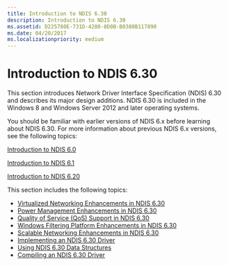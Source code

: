 ```yaml
---
title: Introduction to NDIS 6.30
description: Introduction to NDIS 6.30
ms.assetid: D225780E-731D-4280-8D0B-B0380B117890
ms.date: 04/20/2017
ms.localizationpriority: medium
---
```


# Introduction to NDIS 6.30


This section introduces Network Driver Interface Specification (NDIS) 6.30 and describes its major design additions. NDIS 6.30 is included in the Windows 8 and Windows Server 2012 and later operating systems.

You should be familiar with earlier versions of NDIS 6.x before learning about NDIS 6.30. For more information about previous NDIS 6.x versions, see the following topics:

[Introduction to NDIS 6.0](introduction-to-ndis-6-0.md)

[Introduction to NDIS 6.1](introduction-to-ndis-6-1.md)

[Introduction to NDIS 6.20](introduction-to-ndis-6-20.md)

This section includes the following topics:

-   [Virtualized Networking Enhancements in NDIS 6.30](virtualized-networking-enhancements-in-ndis-6-30.md)
-   [Power Management Enhancements in NDIS 6.30](power-management-enhancements-in-ndis-6-30.md)
-   [Quality of Service (QoS) Support in NDIS 6.30](quality-of-service--qos--support-in-ndis-6-30.md)
-   [Windows Filtering Platform Enhancements in NDIS 6.30](windows-filtering-platform-enhancements-in-ndis-6-30.md)
-   [Scalable Networking Enhancements in NDIS 6.30](scalable-networking-enhancements-in-ndis-6-30.md)
-   [Implementing an NDIS 6.30 Driver](implementing-an-ndis-6-30-driver.md)
-   [Using NDIS 6.30 Data Structures](using-ndis-6-30-data-structures.md)
-   [Compiling an NDIS 6.30 Driver](compiling-an-ndis-6-30-driver.md)

 

 





